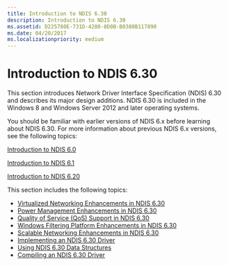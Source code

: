 ```yaml
---
title: Introduction to NDIS 6.30
description: Introduction to NDIS 6.30
ms.assetid: D225780E-731D-4280-8D0B-B0380B117890
ms.date: 04/20/2017
ms.localizationpriority: medium
---
```


# Introduction to NDIS 6.30


This section introduces Network Driver Interface Specification (NDIS) 6.30 and describes its major design additions. NDIS 6.30 is included in the Windows 8 and Windows Server 2012 and later operating systems.

You should be familiar with earlier versions of NDIS 6.x before learning about NDIS 6.30. For more information about previous NDIS 6.x versions, see the following topics:

[Introduction to NDIS 6.0](introduction-to-ndis-6-0.md)

[Introduction to NDIS 6.1](introduction-to-ndis-6-1.md)

[Introduction to NDIS 6.20](introduction-to-ndis-6-20.md)

This section includes the following topics:

-   [Virtualized Networking Enhancements in NDIS 6.30](virtualized-networking-enhancements-in-ndis-6-30.md)
-   [Power Management Enhancements in NDIS 6.30](power-management-enhancements-in-ndis-6-30.md)
-   [Quality of Service (QoS) Support in NDIS 6.30](quality-of-service--qos--support-in-ndis-6-30.md)
-   [Windows Filtering Platform Enhancements in NDIS 6.30](windows-filtering-platform-enhancements-in-ndis-6-30.md)
-   [Scalable Networking Enhancements in NDIS 6.30](scalable-networking-enhancements-in-ndis-6-30.md)
-   [Implementing an NDIS 6.30 Driver](implementing-an-ndis-6-30-driver.md)
-   [Using NDIS 6.30 Data Structures](using-ndis-6-30-data-structures.md)
-   [Compiling an NDIS 6.30 Driver](compiling-an-ndis-6-30-driver.md)

 

 





